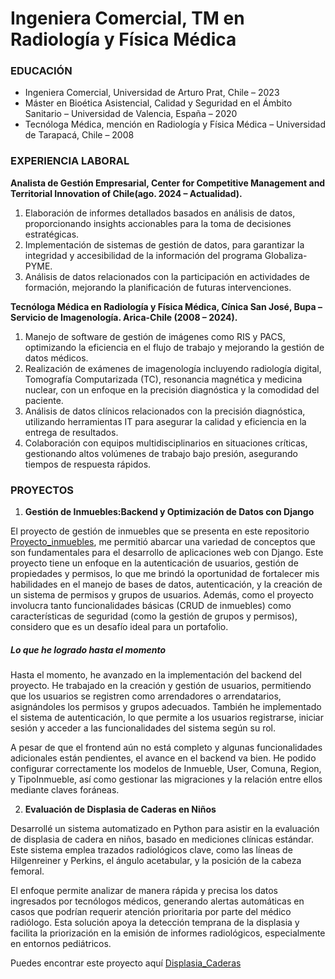 # Ingeniera Comercial, TM en Radiología y Física Médica

### EDUCACIÓN

- Ingeniera Comercial, Universidad de Arturo Prat, Chile – 2023
- Máster en Bioética Asistencial, Calidad y Seguridad en el Ámbito Sanitario – Universidad de Valencia, España – 2020
- Tecnóloga Médica, mención en Radiología y Física Médica – Universidad de Tarapacá, Chile – 2008

### EXPERIENCIA LABORAL

**Analista de Gestión Empresarial, Center for Competitive Management and Territorial Innovation of Chile(ago. 2024 – Actualidad).**

1. Elaboración de informes detallados basados en análisis de datos, proporcionando insights accionables para la toma de decisiones estratégicas.
2. Implementación de sistemas de gestión de datos, para garantizar la integridad y accesibilidad de la información del programa Globaliza-PYME.
3. Análisis de datos relacionados con la participación en actividades de formación, mejorando la planificación de futuras intervenciones.

**Tecnóloga Médica en Radiología y Física Médica, Cínica San José, Bupa – Servicio de Imagenología. Arica-Chile (2008 – 2024).**

1. Manejo de software de gestión de imágenes como RIS y PACS, optimizando la eficiencia en el flujo de trabajo y mejorando la gestión de datos médicos.
2. Realización de exámenes de imagenología incluyendo radiología digital, Tomografía Computarizada (TC), resonancia magnética y medicina nuclear, con un enfoque en la precisión diagnóstica y la comodidad del paciente.
3. Análisis de datos clínicos relacionados con la precisión diagnóstica, utilizando herramientas IT para asegurar la calidad y eficiencia en la entrega de resultados.
4. Colaboración con equipos multidisciplinarios en situaciones críticas, gestionando altos volúmenes de trabajo bajo presión, asegurando tiempos de respuesta rápidos.

### PROYECTOS

1. **Gestión de Inmuebles:Backend y Optimización de Datos con Django**

El proyecto de gestión de inmuebles que se presenta en este repositorio [Proyecto_inmuebles](https://github.com/KarenLimari/proyecto_inmuebles.git), me permitió abarcar una variedad de conceptos que son fundamentales para el desarrollo de aplicaciones web con Django. Este proyecto tiene un enfoque en la autenticación de usuarios, gestión de propiedades y permisos, lo que me brindó la oportunidad de fortalecer mis habilidades en el manejo de bases de datos, autenticación, y la creación de un sistema de permisos y grupos de usuarios. Además, como el proyecto involucra tanto funcionalidades básicas (CRUD de inmuebles) como características de seguridad (como la gestión de grupos y permisos), considero que es un desafío ideal para un portafolio.

##### Lo que he logrado hasta el momento

Hasta el momento, he avanzado en la implementación del backend del proyecto. He trabajado en la creación y gestión de usuarios, permitiendo que los usuarios se registren como arrendadores o arrendatarios, asignándoles los permisos y grupos adecuados. También he implementado el sistema de autenticación, lo que permite a los usuarios registrarse, iniciar sesión y acceder a las funcionalidades del sistema según su rol.

A pesar de que el frontend aún no está completo y algunas funcionalidades adicionales están pendientes, el avance en el backend va bien. He podido configurar correctamente los modelos de Inmueble, User, Comuna, Region, y TipoInmueble, así como gestionar las migraciones y la relación entre ellos mediante claves foráneas.

2. **Evaluación de Displasia de Caderas en Niños**

Desarrollé un sistema automatizado en Python para asistir en la evaluación de displasia de cadera en niños, basado en mediciones clínicas estándar. Este sistema emplea trazados radiológicos clave, como las líneas de Hilgenreiner y Perkins, el ángulo acetabular, y la posición de la cabeza femoral.

El enfoque permite analizar de manera rápida y precisa los datos ingresados por tecnólogos médicos, generando alertas automáticas en casos que podrían requerir atención prioritaria por parte del médico radiólogo. Esta solución apoya la detección temprana de la displasia y facilita la priorización en la emisión de informes radiológicos, especialmente en entornos pediátricos.

Puedes encontrar este proyecto aquí [Displasia_Caderas](https://github.com/KarenLimari/Displasia_Caderas.git)
